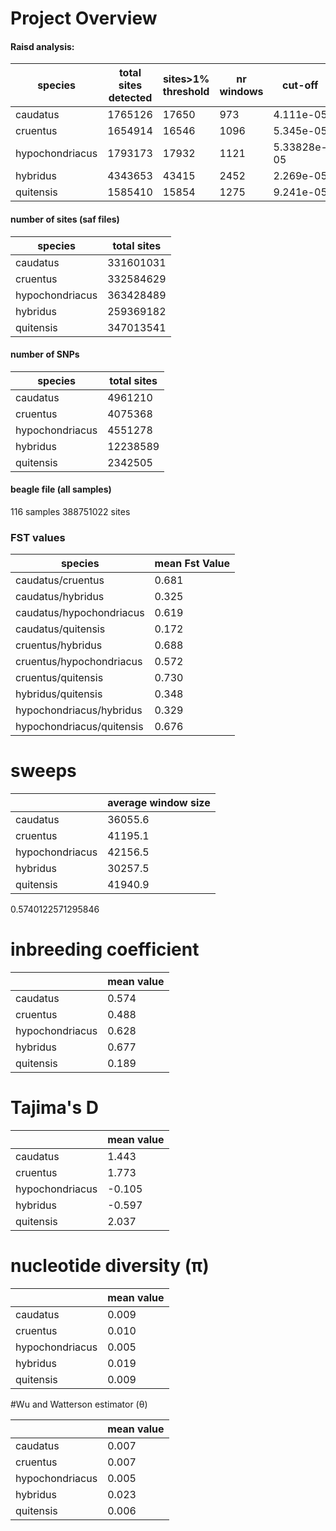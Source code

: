 # Project Overview

#### Raisd analysis:

| species  | total sites detected  | sites>1% threshold  |  nr windows | cut-off |
|---|---|---|---|---|
|caudatus | 1765126  |   17650 |  973 | 4.111e-05
|cruentus   | 1654914  | 16546  | 1096| 5.345e-05   
|hypochondriacus  | 1793173  |  17932 | 1121 | 5.33828e-05
|hybridus   | 4343653  |  43415 | 2452 |2.269e-05
|quitensis   |   1585410 |  15854 | 1275 | 9.241e-05



#### number of sites (saf files)

| species  | total sites  
|---|---|
|caudatus | 331601031  
|cruentus   | 332584629
|hypochondriacus  | 363428489   
|hybridus   | 259369182
|quitensis   |   347013541


#### number of SNPs

| species  | total sites    
|---|---|
|caudatus |  4961210  
|cruentus   |  4075368
|hypochondriacus  | 4551278
|hybridus   |   12238589
|quitensis   |   2342505




#### beagle file (all samples)
116 samples
388751022 sites

### FST values


| species  | mean Fst Value |
|---|---|
| caudatus/cruentus | 0.681 |
| caudatus/hybridus | 0.325 |
| caudatus/hypochondriacus | 0.619 |
| caudatus/quitensis | 0.172 |
| cruentus/hybridus | 0.688 |
| cruentus/hypochondriacus | 0.572 |
| cruentus/quitensis | 0.730 |
| hybridus/quitensis | 0.348 |
| hypochondriacus/hybridus | 0.329 |
| hypochondriacus/quitensis | 0.676 |



# sweeps

|  | average window size|
|---|---|
| caudatus   |  36055.6 |
|  cruentus |  41195.1 |
|  hypochondriacus |  42156.5 |
| hybridus    |  30257.5 |
| quitensis   |  41940.9 |


0.5740122571295846

# inbreeding coefficient

|  | mean value|
|---|---|
| caudatus   |  0.574 |
|  cruentus |  0.488 |
|  hypochondriacus |  0.628 |
| hybridus    |  0.677|
| quitensis   |  0.189 |

# Tajima's D
|  | mean value|
|---|---|
| caudatus   |  1.443 |
|  cruentus |  1.773 |
|  hypochondriacus |  -0.105 |
| hybridus    |  -0.597 |
| quitensis   |  2.037 |

# nucleotide diversity (π)
|  | mean value|
|---|---|
| caudatus   |  0.009 |
|  cruentus |  0.010 |
|  hypochondriacus |  0.005 |
| hybridus    |  0.019 |
| quitensis   |  0.009 |

#Wu and Watterson estimator (θ)

|  | mean value|
|---|---|
| caudatus   |  0.007 |
| cruentus |  0.007 |
| hypochondriacus | 0.005|
| hybridus    |  0.023|
| quitensis   |  0.006 |
